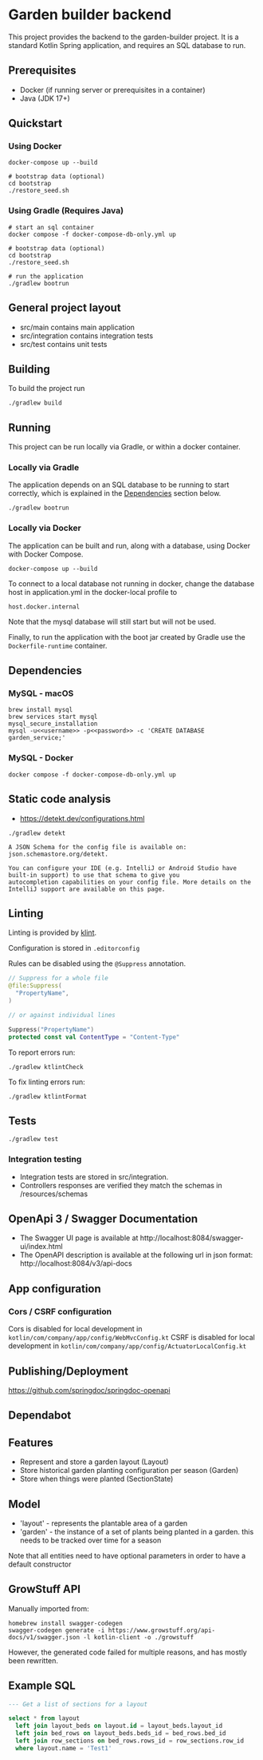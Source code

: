 # Garden builder backend

This project provides the backend to the garden-builder project. It is a standard Kotlin Spring application, and requires
an SQL database to run.

## Prerequisites

- Docker (if running server or prerequisites in a container)
- Java (JDK 17+)

## Quickstart

### Using Docker

```
docker-compose up --build

# bootstrap data (optional)
cd bootstrap
./restore_seed.sh
```

### Using Gradle (Requires Java)

```
# start an sql container
docker compose -f docker-compose-db-only.yml up 

# bootstrap data (optional)
cd bootstrap
./restore_seed.sh

# run the application
./gradlew bootrun
```

## General project layout

- src/main contains main application
- src/integration contains integration tests
- src/test contains unit tests

## Building

To build the project run

```
./gradlew build
```

## Running

This project can be run locally via Gradle, or within a docker container. 

### Locally via Gradle

The application depends on an SQL database to be running to start correctly, which is explained in the 
[Dependencies](#dependencies) section below.

```
./gradlew bootrun
```

### Locally via Docker

The application can be built and run, along with a database, using Docker with Docker Compose. 

```
docker-compose up --build
```

To connect to a local database not running in docker, change the database host in application.yml in the 
docker-local profile to

```
host.docker.internal
```

Note that the mysql database will still start but will not be used. 

Finally, to run the application with the boot jar created by Gradle use the ``` Dockerfile-runtime ``` container.

## Dependencies

### MySQL - macOS 

```
brew install mysql
brew services start mysql
mysql_secure_installation
mysql -u<<username>> -p<<password>> -c 'CREATE DATABASE garden_service;'
```

### MySQL - Docker

```
docker compose -f docker-compose-db-only.yml up 
```

## Static code analysis

- https://detekt.dev/configurations.html

```
./gradlew detekt
```

```
A JSON Schema for the config file is available on: json.schemastore.org/detekt.

You can configure your IDE (e.g. IntelliJ or Android Studio have built-in support) to use that schema to give you 
autocompletion capabilities on your config file. More details on the IntelliJ support are available on this page.
```

## Linting

Linting is provided by [klint](https://pinterest.github.io/ktlint/latest/).

Configuration is stored in `.editorconfig`

Rules can be disabled using the `@Suppress` annotation.

```kotlin
// Suppress for a whole file
@file:Suppress(
  "PropertyName",
)

// or against individual lines

Suppress("PropertyName")
protected const val ContentType = "Content-Type"
```

To report errors run:

```
./gradlew ktlintCheck
```

To fix linting errors run:

```
./gradlew ktlintFormat
```

## Tests

```
./gradlew test
```

### Integration testing

- Integration tests are stored in src/integration.
- Controllers responses are verified they match the schemas in /resources/schemas

## OpenApi 3 / Swagger Documentation

- The Swagger UI page is available at http://localhost:8084/swagger-ui/index.html
- The OpenAPI description is available at the following url in json format: http://localhost:8084/v3/api-docs

## App configuration

### Cors / CSRF configuration

Cors is disabled for local development in `kotlin/com/company/app/config/WebMvcConfig.kt`
CSRF is disabled for local development in `kotlin/com/company/app/config/ActuatorLocalConfig.kt`

## Publishing/Deployment

https://github.com/springdoc/springdoc-openapi

## Dependabot 

## Features

- Represent and store a garden layout (Layout)
- Store historical garden planting configuration per season (Garden)
- Store when things were planted (SectionState)

## Model

- 'layout' - represents the plantable area of a garden
- 'garden' - the instance of a set of plants being planted in a garden. this needs to be tracked over time for a season

Note that all entities need to have optional parameters in order to have a default constructor

## GrowStuff API

Manually imported from:
```
homebrew install swagger-codegen 
swagger-codegen generate -i https://www.growstuff.org/api-docs/v1/swagger.json -l kotlin-client -o ./growstuff
```

However, the generated code failed for multiple reasons, and has mostly been rewritten.

## Example SQL

```sql
--- Get a list of sections for a layout

select * from layout
  left join layout_beds on layout.id = layout_beds.layout_id
  left join bed_rows on layout_beds.beds_id = bed_rows.bed_id
  left join row_sections on bed_rows.rows_id = row_sections.row_id
  where layout.name = 'Test1'
```
